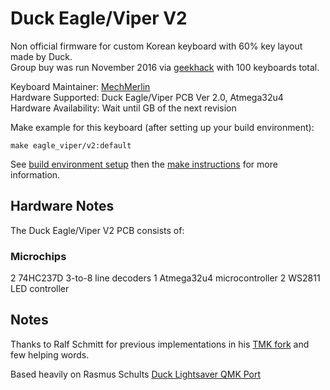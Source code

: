 # Duck Eagle/Viper V2

Non official firmware for custom Korean keyboard with 60% key layout made by Duck.  
Group buy was run November 2016 via [geekhack](https://geekhack.org/index.php?topic=86087.0) with 100 keyboards total. 

Keyboard Maintainer: [MechMerlin](https://github.com/mechmerlin)  
Hardware Supported: Duck Eagle/Viper PCB Ver 2.0, Atmega32u4  
Hardware Availability: Wait until GB of the next revision

Make example for this keyboard (after setting up your build environment):

    make eagle_viper/v2:default

See [build environment setup](https://docs.qmk.fm/build_environment_setup.html) then the [make instructions](https://docs.qmk.fm/make_instructions.html) for more information.

## Hardware Notes

The Duck Eagle/Viper V2 PCB consists of:

### Microchips
2 74HC237D 3-to-8 line decoders
1 Atmega32u4 microcontroller
2 WS2811 LED controller

## Notes
Thanks to Ralf Schmitt for previous implementations in his [TMK fork](https://github.com/xauser/tmk_keyboard/tree/xauser/) and few helping words.

Based heavily on Rasmus Schults [Duck Lightsaver QMK Port](https://github.com/qmk/qmk_firmware/tree/master/keyboards/lightsaver)
